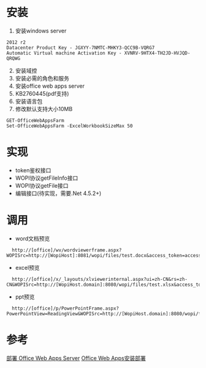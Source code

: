 # 安装
1. 安装windows server
```
2012 r2
Datacenter Product Key - JGXYY-7NMTC-MHKY3-QCC9B-VQRG7
Automatic Virtual machine Activation Key - XVNRV-9HTX4-TH2JD-HVJQD-QRQWG
```
2. 安装域控
3. 安装必需的角色和服务
4. 安装office web apps server
5. KB2760445(pdf支持)
6. 安装语言包
7. 修改默认支持大小10MB
```
GET-OfficeWebAppsFarm
Set-OfficeWebAppsFarm -ExcelWorkbookSizeMax 50
```

# 实现
+ token鉴权接口
+ WOPI协议getFileInfo接口
+ WOPI协议getFile接口
+ 编辑接口(待实现，需要.Net 4.5.2+)

# 调用
+ word文档预览
```
  http://[office]/wv/wordviewerframe.aspx?WOPISrc=http://[WopiHost]:8081/wopi/files/test.docx&access_token=accessToken
```

+ excel预览
```
  http://[office]/x/_layouts/xlviewerinternal.aspx?ui=zh-CN&rs=zh-CN&WOPISrc=http://[WopiHost.domain]:8080/wopi/files/test.xlsx&access_token=123
```

+ ppt预览
```
  http://[office]/p/PowerPointFrame.aspx?PowerPointView=ReadingView&WOPISrc=http://[WopiHost.domain]:8080/wopi/files/test.pptx&access_token=123
```

# 参考
[部署 Office Web Apps Server](https://technet.microsoft.com/zh-cn/library/jj219455.aspx)
[Office Web Apps安装部署](http://www.cnblogs.com/poissonnotes/p/3238238.html)

